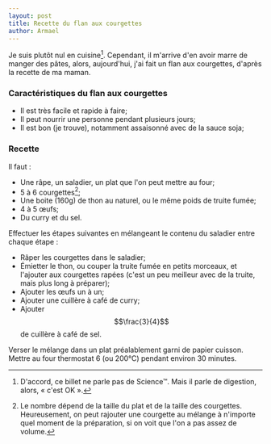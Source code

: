 ```yaml
---
layout: post
title: Recette du flan aux courgettes
author: Armael
---
```


Je suis plutôt nul en cuisine[^1]. Cependant, il m'arrive d'en avoir marre de
manger des pâtes, alors, aujourd'hui, j'ai fait un flan aux courgettes, d'après
la recette de ma maman.

### Caractéristiques du flan aux courgettes

- Il est très facile et rapide à faire;
- Il peut nourrir une personne pendant plusieurs jours;
- Il est bon (je trouve), notamment assaisonné avec de la sauce soja;

### Recette

Il faut :

- Une râpe, un saladier, un plat que l'on peut mettre au four;
- 5 à 6 courgettes[^2];
- Une boite (160g) de thon au naturel, ou le même poids de truite fumée;
- 4 à 5 œufs;
- Du curry et du sel.

Effectuer les étapes suivantes en mélangeant le contenu du saladier entre chaque
étape :

- Râper les courgettes dans le saladier;
- Émietter le thon, ou couper la truite fumée en petits morceaux, et l'ajouter
  aux courgettes rapées (c'est un peu meilleur avec de la truite, mais plus long
  à préparer);
- Ajouter les œufs un à un;
- Ajouter une cuillère à café de curry;
- Ajouter $$\frac{3}{4}$$ de cuillère à café de sel.

Verser le mélange dans un plat préalablement garni de papier cuisson. Mettre au
four thermostat 6 (ou 200°C) pendant environ 30 minutes.

[^1]: D'accord, ce billet ne parle pas de Science™. Mais il parle de digestion,
      alors, « c'est OK ».

[^2]: Le nombre dépend de la taille du plat et de la taille des
      courgettes. Heureusement, on peut rajouter une courgette au mélange à
      n'importe quel moment de la préparation, si on voit que l'on a pas assez
      de volume.
